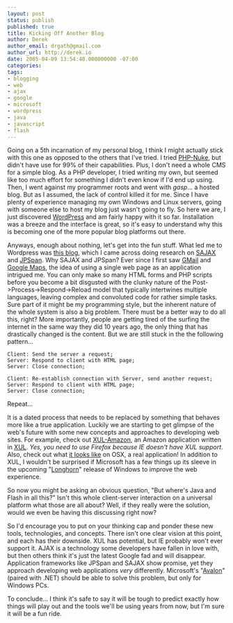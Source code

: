 ```yaml
---
layout: post
status: publish
published: true
title: Kicking Off Another Blog
author: Derek
author_email: drgath@gmail.com
author_url: http://derek.io
date: 2005-04-09 13:54:48.000000000 -07:00
categories:
tags:
- blogging
- web
- ajax
- google
- microsoft
- wordpress
- java
- javascript
- flash
---
```

Going on a 5th incarnation of my personal blog, I think I might actually stick with this one as opposed to the others that I've tried.  I tried [PHP-Nuke](https://www.phpnuke.org/), but didn't have use for 99% of their capabilities.  Plus, I don't need a whole CMS for a simple blog.  As a PHP developer, I tried writing my own, but seemed like too much effort for something I didn't even know if I'd end up using.  Then, I went against my programmer roots and went with *gasp*... a hosted blog.  But as I assumed, the lack of control killed it for me.  Since I have plenty of experience managing my own Windows and Linux servers, going with someone else to host my blog just wasn't going to fly.  So here we are, I just discovered [WordPress](https://wordpress.org/) and am fairly happy with it so far.  Installation was a breeze and the interface is great, so it's easy to understand why this is becoming one of the more popular blog platforms out there.

Anyways, enough about nothing, let's get into the fun stuff. What led me to Wordpress was [this blog](http://www.gabrielserafini.com/archives/category/ajax/), which I came across doing research on [SAJAX](http://www.modernmethod.com/sajax/) and [JPSpan](http://jpspan.sourceforge.net/wiki/doku.php).  Why SAJAX and JPSpan?  Ever since I first saw [GMail](http://gmail.google.com) and [Google Maps](http://maps.google.com), the idea of using a single web page as an application intrigued me.  You can only make so many HTML forms and PHP scripts before you become a bit disgusted with the clunky nature of the Post->Process->Respond->Reload model that typically intertwines multiple languages, leaving complex and convoluted code for rather simple tasks.  Sure part of it might be my programming style, but the inherent nature of the whole system is also a big problem.  There must be a better way to do all this, right? More importantly, people are getting tired of the surfing the internet in the same way they did 10 years ago, the only thing that has drastically changed is the content.  But we are still stuck in the the following pattern...

    Client: Send the server a request;
    Server: Respond to client with HTML page;
    Server: Close connection;

    Client: Re-establish connection with Server, send another request;
    Server: Respond to client with HTML page;
    Server: Close connection;

Repeat...

It is a dated process that needs to be replaced by something that behaves more like a true application.  Luckily we are starting to get glimpse of the web's future with some new concepts and approaches to developing web sites.  For example, check out [XUL-Amazon](http://www.faser.net/mab/chrome/content/mab.xul), an Amazon application written in [XUL](https://developer.mozilla.org/en-US/docs/XUL). *Yes, you need to use Firefox because IE doesn't have XUL support*.  Also, check out what [it looks like](http://homepage.mac.com/ctholland/blog_assets/faser.net.amazon.xul.pdf) on OSX, a real application!  In addition to XUL, I wouldn't be surprised if Microsoft has a few things up its sleeve in the upcoming "[Longhorn](http://msdn.microsoft.com/Longhorn/productinfo/conceptvid/default.aspx)" release of Windows to improve the web experience.

So now you might be asking an obvious question, "But where's Java and Flash in all this?" Isn't this whole client-server interaction on a universal platform what those are all about? Well, if they really were the solution, would we even be having this discussing right now?

So I'd encourage you to put on your thinking cap and ponder these new tools, technologies, and concepts.  There isn't one clear vision at this point, and each has their downside. XUL has potential, but IE probably won't ever support it. AJAX is a technology some developers have fallen in love with, but then others think it's just the latest Google fad and will disappear.  Application frameworks like JPSpan and SAJAX show promise, yet they approach developing web applications *very* differently.  Microsoft's "[Avalon](http://msdn.microsoft.com/en-us/magazine/cc188739.aspx)" (paired with .NET) should be able to solve this problem, but only for Windows PCs.

To conclude... I think it's safe to say it will be tough to predict exactly how things will play out and the tools we'll be using years from now, but I'm sure it will be a fun ride.
